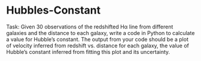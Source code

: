 # Hubbles-Constant
Task:
Given 30 observations of the redshifted Hα line from different galaxies and the distance to each galaxy, write a code in Python to calculate a value for Hubble’s constant. The output from your code should be a plot of velocity inferred from redshift vs. distance for each galaxy, the value of Hubble’s constant inferred from fitting this plot and its uncertainty. 
